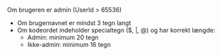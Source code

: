 Om brugeren er admin (UserId > 65536)
- Om brugernavnet er mindst 3 tegn langt
- Om kodeordet indeholder specialtegn ($, |, @) og har korrekt længde:
    - Admin: minimum 20 tegn
    - Ikke-admin: minimum 16 tegn
